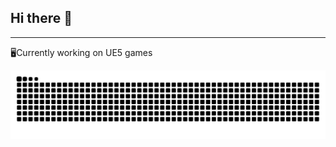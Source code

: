 ## Hi there 👋
---------------------------
🖥️Currently working on UE5 games
<!--
**Patriac9/Patriac9** is a ✨ _special_ ✨ repository because its `README.md` (this file) appears on your GitHub profile.

Here are some ideas to get you started:

- 🔭 I’m currently working on ...
- 🌱 I’m currently learning ...
- 👯 I’m looking to collaborate on ...
- 🤔 I’m looking for help with ...
- 💬 Ask me about ...
- 📫 How to reach me: ...
- 😄 Pronouns: ...
- ⚡ Fun fact: ...
-->
<picture>
  <source media="(prefers-color-scheme: dark)" srcset="https://raw.githubusercontent.com/Patriac9/Patriac9/output/github-contribution-grid-snake-dark.svg">
  <source media="(prefers-color-scheme: light)" srcset="https://raw.githubusercontent.com/Patriac9/Patriac9/output/github-contribution-grid-snake.svg">
  <img alt="github contribution grid snake animation" src="https://raw.githubusercontent.com/Patriac9/Patriac9/output/github-contribution-grid-snake.svg">
</picture>
